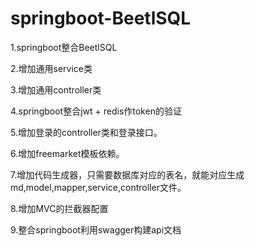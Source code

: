 # springboot-BeetlSQL
1.springboot整合BeetlSQL  

2.增加通用service类  

3.增加通用controller类  

4.springboot整合jwt + redis作token的验证  

5.增加登录的controller类和登录接口。  

6.增加freemarket模板依赖。  

7.增加代码生成器，只需要数据库对应的表名，就能对应生成md,model,mapper,service,controller文件。  

8.增加MVC的拦截器配置

9.整合springboot利用swagger构建api文档